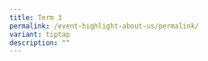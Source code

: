 ```yaml
---
title: Term 3
permalink: /event-highlight-about-us/permalink/
variant: tiptap
description: ""
---
```

